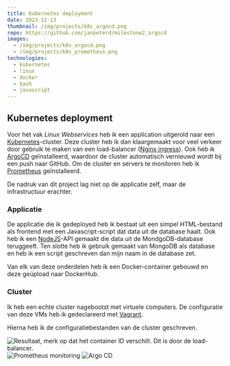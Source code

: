 ```yaml
---
title: Kubernetes deployment
date: 2023-12-13
thumbnail: /img/projects/k8s_argocd.png
repo: https://github.com/janpeterd/milestone2_argocd
images:
  - /img/projects/k8s_argocd.png
  - /img/projects/k8s_prometheus.png
technologies:
  - kubernetes
  - linux
  - docker
  - bash
  - javascript
---
```


## Kubernetes deployment

Voor het vak _Linux Webservices_ heb ik een application uitgerold naar een [Kubernetes](https://kubernetes.io/)-cluster.
Deze cluster heb ik dan klaargemaakt voor veel verkeer door gebruik te maken van een load-balancer ([Nginx ingress](https://docs.nginx.com/nginx-ingress-controller/)).
Ook heb ik [ArgoCD](https://argoproj.github.io/cd/) geïnstalleerd, waardoor de cluster automatisch vernieuwd wordt bij een push naar GitHub.
Om de cluster en servers te monitoren heb ik [Prometheus](https://prometheus.io/docs/introduction/overview/) geïnstalleerd.

De nadruk van dit project lag niet op de applicatie zelf, maar de infrastructuur erachter.

### Applicatie

De applicatie die ik gedeployed heb ik bestaat uit een simpel HTML-bestand als frontend met een Javascript-script dat data uit de database haalt.
Ook heb ik een [NodeJS](https://nodejs.org/en)-API gemaakt die data uit de MondgoDB-database teruggeeft.
Ten slotte heb ik gebruik gemaakt van MongoDB als database en heb ik een script geschreven dan mijn naam in de database zet.

Van elk van deze onderdelen heb ik een Docker-container gebouwd en deze geüpload naar DockerHub.

### Cluster

Ik heb een echte cluster nagebootst met virtuele computers.
De configuratie van deze VMs heb ik gedeclareerd met [Vagrant](https://www.vagrantup.com/).

Hierna heb ik de configuratiebestanden van de cluster geschreven.

![Resultaat, merk op dat het container ID verschilt. Dit is door de load-balancer.](/img/projects/k8s_result.png)
![Prometheus monitoring](/img/projects/k8s_prometheus.png)
![Argo CD](/img/projects/k8s_argocd.png)
